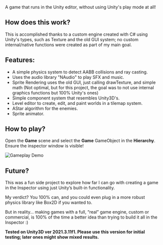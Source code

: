 A game that runs in the Unity editor, without using Unity's play mode at all!

## How does this work?
This is accomplished thanks to a custom engine created with C# using Unity's types, such as Texture and the old GUI system; no custom internal/native functions were created as part of my main goal.

## Features:
- A simple physics system to detect AABB collisions and ray casting.
- Uses the audio library "NAudio" to play SFX and music.
- Sprite Rendering uses the old GUI, just calling drawTexture, and simple math (Not optimal, but for this project, the goal was to not use internal graphics functions but 100% Unity's ones)
- Simple component system that resembles Unity3D's.
- Level editor to create, edit, and paint worlds in a tilemap system.
- AStar algorithm for the enemies.
- Sprite animator.

## How to play?
Open the **Game** scene and select the **Game** GameObject in the **Hierarchy**. Ensure the inspector window is visible!

![Gameplay Demo](gamepreview.gif)

## Future?
This was a fun side project to explore how far I can go with creating a game in the Inspector using just Unity’s built-in functionality.

My verdict? You 100% can, and you could even plug in a more robust physics library like Box2D if you wanted to.

But in reality… making games with a full, “real” game engine, custom or commercial, is 100% of the time a better idea than trying to build it all in the Inspector :)

**Tested on Unity3D ver **2021.3.11f1**. Please use this version for initial testing; later ones might show mixed results.**
